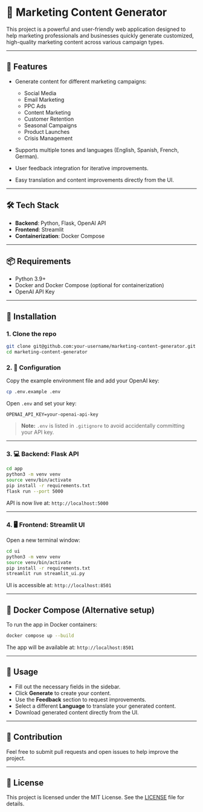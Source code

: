 # 🚀 Marketing Content Generator

This project is a powerful and user-friendly web application designed to help marketing professionals and businesses quickly generate customized, high-quality marketing content across various campaign types.

---

## 🎯 Features

* Generate content for different marketing campaigns:

  * Social Media
  * Email Marketing
  * PPC Ads
  * Content Marketing
  * Customer Retention
  * Seasonal Campaigns
  * Product Launches
  * Crisis Management

* Supports multiple tones and languages (English, Spanish, French, German).

* User feedback integration for iterative improvements.

* Easy translation and content improvements directly from the UI.

---

## 🛠️ Tech Stack

* **Backend**: Python, Flask, OpenAI API
* **Frontend**: Streamlit
* **Containerization**: Docker Compose

---

## 📦 Requirements

* Python 3.9+
* Docker and Docker Compose (optional for containerization)
* OpenAI API Key

---

## 🚧 Installation

### 1. Clone the repo

```bash
git clone git@github.com:your-username/marketing-content-generator.git
cd marketing-content-generator
```

### 2. 🔐 Configuration

Copy the example environment file and add your OpenAI key:

```bash
cp .env.example .env
```

Open `.env` and set your key:

```env
OPENAI_API_KEY=your-openai-api-key
```

> **Note:** `.env` is listed in `.gitignore` to avoid accidentally committing your API key.

---

### 3. 💻 Backend: Flask API

```bash
cd app
python3 -m venv venv
source venv/bin/activate
pip install -r requirements.txt
flask run --port 5000
```

API is now live at: `http://localhost:5000`

---

### 4. 🖥️ Frontend: Streamlit UI

Open a new terminal window:

```bash
cd ui
python3 -m venv venv
source venv/bin/activate
pip install -r requirements.txt
streamlit run streamlit_ui.py
```

UI is accessible at: `http://localhost:8501`

---

## 🐳 Docker Compose (Alternative setup)

To run the app in Docker containers:

```bash
docker compose up --build
```

The app will be available at: `http://localhost:8501`

---

## 📝 Usage

* Fill out the necessary fields in the sidebar.
* Click **Generate** to create your content.
* Use the **Feedback** section to request improvements.
* Select a different **Language** to translate your generated content.
* Download generated content directly from the UI.

---

## 🤝 Contribution

Feel free to submit pull requests and open issues to help improve the project.

---

## 📜 License

This project is licensed under the MIT License. See the [LICENSE](LICENSE) file for details.
